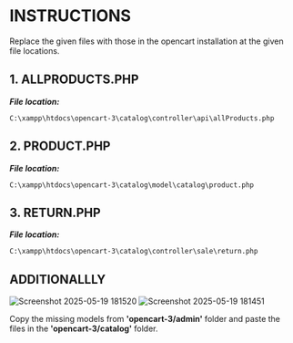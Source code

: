# INSTRUCTIONS

Replace the given files with those in the opencart installation at the given file locations.
## 1. ALLPRODUCTS.PHP

<b><i>File location: </i></b>
```
C:\xampp\htdocs\opencart-3\catalog\controller\api\allProducts.php
```
## 2. PRODUCT.PHP

<b><i>File location: </i></b>
```
C:\xampp\htdocs\opencart-3\catalog\model\catalog\product.php
```
## 3. RETURN.PHP

<b><i>File location: </i></b>
```
C:\xampp\htdocs\opencart-3\catalog\controller\sale\return.php
```

## ADDITIONALLLY
![Screenshot 2025-05-19 181520](https://github.com/user-attachments/assets/57525daa-39d6-4677-850e-484344a73d5f)
![Screenshot 2025-05-19 181451](https://github.com/user-attachments/assets/80bb9cf6-0a1a-46ab-a5c8-5e671106be21)

Copy the missing models from <b>'opencart-3/admin'</b> folder and paste the files in the <b>'opencart-3/catalog'</b> folder.
